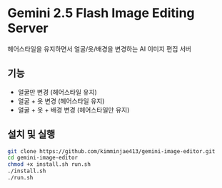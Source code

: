 # Gemini 2.5 Flash Image Editing Server

헤어스타일을 유지하면서 얼굴/옷/배경을 변경하는 AI 이미지 편집 서버

## 기능
- 얼굴만 변경 (헤어스타일 유지)
- 얼굴 + 옷 변경 (헤어스타일 유지) 
- 얼굴 + 옷 + 배경 변경 (헤어스타일만 유지)

## 설치 및 실행
```bash
git clone https://github.com/kimminjae413/gemini-image-editor.git
cd gemini-image-editor
chmod +x install.sh run.sh
./install.sh
./run.sh
